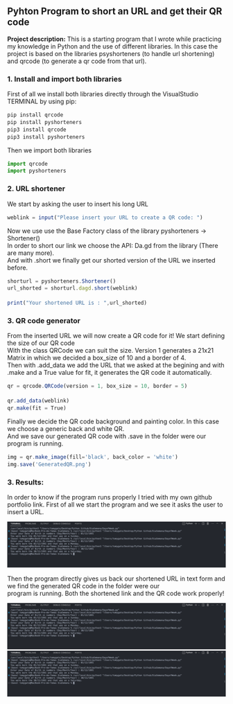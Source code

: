 ## Pyhton Program to short an URL and get their QR code

**Project description:** This is a starting program that I wrote while practicing my knowledge in Python and the use of different libraries. In this case the project is based on the libraries psyshorteners (to handle url shortening) and qrcode (to generate a qr code from that url).

### 1. Install and import both libraries  

First of all we install both libraries directly through the VisualStudio TERMINAL by using pip:

```javascript
pip install qrcode
pip install pyshorteners
pip3 install qrcode
pip3 install pyshorteners
```

Then we import both libraries

```javascript
import qrcode
import pyshorteners
```

### 2. URL shortener

We start by asking the user to insert his long URL

```javascript
weblink = input("Please insert your URL to create a QR code: ")
```
Now we use use the Base Factory class of the library pyshorteners -> Shortener() <br>
In order to short our link we choose the API: Da.gd from the library (There are many more). <br>
And with .short we finally get our shorted version of the URL we inserted before. 

```javascript
shorturl = pyshorteners.Shortener() 
url_shorted = shorturl.dagd.short(weblink)

print("Your shortened URL is : ",url_shorted)
```

### 3. QR code generator

From the inserted URL we will now create a QR code for it! We start defining the size of our QR code <br>
With the class QRCode we can suit the size. Version 1 generates a 21x21 Matrix in which we decided a box_size of 10 and a border of 4. <br>
Then with .add_data we add the URL that we asked at the begining and with .make and a True value for fit, it generates the QR code it automatically. <br>

```javascript
qr = qrcode.QRCode(version = 1, box_size = 10, border = 5)

qr.add_data(weblink)
qr.make(fit = True)
```

Finally we decide the QR code background and painting color. In this case we choose a generic back and white QR. <br>
And we save our generated QR code with .save in the folder were our program is running.

```javascript
img = qr.make_image(fill='black', back_color = 'white')
img.save('GeneratedQR.png')
```

### 3. Results: 

In order to know if the program runs properly I tried with my own github portfolio link.
First of all we start the program and we see it asks the user to insert a URL. 

<img src="images/Captura de pantalla 2024-06-24 a las 19.30.34.png?raw=true"/>

Then the program directly gives us back our shortened URL in text form and we find the generated QR code in the folder were our <br>
program is running. Both the shortened link and the QR code work properly!

<img src="images/Captura de pantalla 2024-06-24 a las 19.30.34.png?raw=true"/>
<img src="images/Captura de pantalla 2024-06-24 a las 19.30.34.png?raw=true"/>
